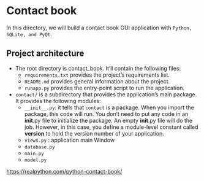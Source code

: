 # Contact book

In this directory, we will build a contact book GUI application with `Python, SQLite, and PyQt`.

## Project architecture

- The root directory is contact_book. It’ll contain the following files:
    - `requirements.txt` provides the project’s requirements list.
    - `README.md` provides general information about the project.
    - `runapp.py` provides the entry-point script to run the application.
- `contact/` is a subdirectory that provides the application’s main package. It provides the following modules:
    - `__init__.py`: it tells that `contact` is a package. When you import the package, this code will run. You don’t need to put any code in an __init__.py file to initialize the package. An empty __init__.py file will do the job. However, in this case, you define a module-level constant called __version__ to hold the version number of your application.
    - `views.py` : application main Window
    - `database.py`
    - `main.py`
    - `model.py`

https://realpython.com/python-contact-book/
